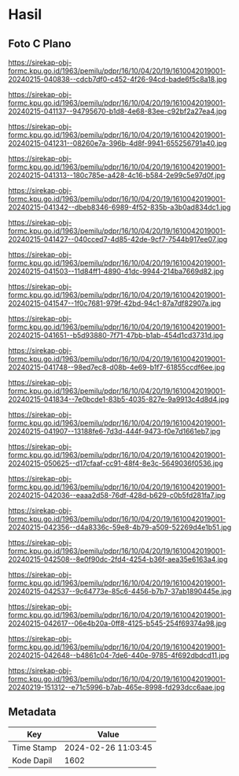 # Hasil

## Foto C Plano

https://sirekap-obj-formc.kpu.go.id/1963/pemilu/pdpr/16/10/04/20/19/1610042019001-20240215-040838--cdcb7df0-c452-4f26-94cd-bade6f5c8a18.jpg

https://sirekap-obj-formc.kpu.go.id/1963/pemilu/pdpr/16/10/04/20/19/1610042019001-20240215-041137--94795670-b1d8-4e68-83ee-c92bf2a27ea4.jpg

https://sirekap-obj-formc.kpu.go.id/1963/pemilu/pdpr/16/10/04/20/19/1610042019001-20240215-041231--08260e7a-396b-4d8f-9941-655256791a40.jpg

https://sirekap-obj-formc.kpu.go.id/1963/pemilu/pdpr/16/10/04/20/19/1610042019001-20240215-041313--180c785e-a428-4c16-b584-2e99c5e97d0f.jpg

https://sirekap-obj-formc.kpu.go.id/1963/pemilu/pdpr/16/10/04/20/19/1610042019001-20240215-041342--dbeb8346-6989-4f52-835b-a3b0ad834dc1.jpg

https://sirekap-obj-formc.kpu.go.id/1963/pemilu/pdpr/16/10/04/20/19/1610042019001-20240215-041427--040cced7-4d85-42de-9cf7-7544b917ee07.jpg

https://sirekap-obj-formc.kpu.go.id/1963/pemilu/pdpr/16/10/04/20/19/1610042019001-20240215-041503--11d84ff1-4890-41dc-9944-214ba7669d82.jpg

https://sirekap-obj-formc.kpu.go.id/1963/pemilu/pdpr/16/10/04/20/19/1610042019001-20240215-041547--1f0c7681-979f-42bd-94c1-87a7df82907a.jpg

https://sirekap-obj-formc.kpu.go.id/1963/pemilu/pdpr/16/10/04/20/19/1610042019001-20240215-041651--b5d93880-7f71-47bb-b1ab-454d1cd3731d.jpg

https://sirekap-obj-formc.kpu.go.id/1963/pemilu/pdpr/16/10/04/20/19/1610042019001-20240215-041748--98ed7ec8-d08b-4e69-b1f7-61855ccdf6ee.jpg

https://sirekap-obj-formc.kpu.go.id/1963/pemilu/pdpr/16/10/04/20/19/1610042019001-20240215-041834--7e0bcde1-83b5-4035-827e-9a9913c4d8d4.jpg

https://sirekap-obj-formc.kpu.go.id/1963/pemilu/pdpr/16/10/04/20/19/1610042019001-20240215-041907--13188fe6-7d3d-444f-9473-f0e7d1661eb7.jpg

https://sirekap-obj-formc.kpu.go.id/1963/pemilu/pdpr/16/10/04/20/19/1610042019001-20240215-050625--d17cfaaf-cc91-48f4-8e3c-5649036f0536.jpg

https://sirekap-obj-formc.kpu.go.id/1963/pemilu/pdpr/16/10/04/20/19/1610042019001-20240215-042036--eaaa2d58-76df-428d-b629-c0b5fd281fa7.jpg

https://sirekap-obj-formc.kpu.go.id/1963/pemilu/pdpr/16/10/04/20/19/1610042019001-20240215-042356--d4a8336c-59e8-4b79-a509-52269d4e1b51.jpg

https://sirekap-obj-formc.kpu.go.id/1963/pemilu/pdpr/16/10/04/20/19/1610042019001-20240215-042508--8e0f90dc-2fd4-4254-b36f-aea35e6163a4.jpg

https://sirekap-obj-formc.kpu.go.id/1963/pemilu/pdpr/16/10/04/20/19/1610042019001-20240215-042537--9c64773e-85c6-4456-b7b7-37ab1890445e.jpg

https://sirekap-obj-formc.kpu.go.id/1963/pemilu/pdpr/16/10/04/20/19/1610042019001-20240215-042617--06e4b20a-0ff8-4125-b545-254f69374a98.jpg

https://sirekap-obj-formc.kpu.go.id/1963/pemilu/pdpr/16/10/04/20/19/1610042019001-20240215-042648--b4861c04-7de6-440e-9785-4f692dbdcd11.jpg

https://sirekap-obj-formc.kpu.go.id/1963/pemilu/pdpr/16/10/04/20/19/1610042019001-20240219-151312--e71c5996-b7ab-465e-8998-fd293dcc6aae.jpg


## Metadata

| Key        | Value               |
| ---------- | ------------------- |
| Time Stamp | 2024-02-26 11:03:45 |
| Kode Dapil | 1602                |



